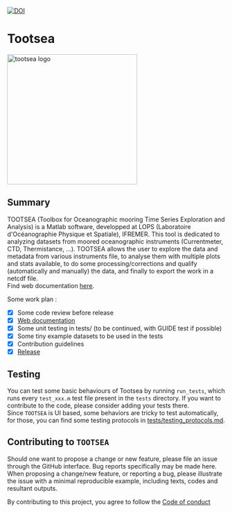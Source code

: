 [![DOI](https://img.shields.io/badge/DOI-10.17882%2F59331-informational)](https://doi.org/10.17882/59331)

# Tootsea
<img src="https://user-images.githubusercontent.com/17851004/80486405-66ec1a80-895b-11ea-93be-c8914089584c.png" alt="tootsea logo" width=300>

## Summary
TOOTSEA (Toolbox for Oceanographic mooring Time Series Exploration and Analysis) is a Matlab software, developped at LOPS (Laboratoire d'Océanographie Physique et Spatiale), IFREMER. This tool is dedicated to analyzing datasets from moored oceanographic instruments (Currentmeter, CTD, Thermistance, ...). TOOTSEA allows the user to explore the data and metadata from various instruments file, to analyse them with multiple plots and stats available, to do some processing/corrections and qualify (automatically and manually) the data, and finally to export the work in a netcdf file.  
Find web documentation [here](https://quai20.github.io/TOOTSEA/).

Some work plan :
* [X] Some code review before release
* [X] [Web documentation](https://quai20.github.io/TOOTSEA/) 
* [X] Some unit testing in tests/ (to be continued, with GUIDE test if possible)
* [X] Some tiny example datasets to be used in the tests
* [X] Contribution guidelines  
* [X] [Release](https://github.com/quai20/TOOTSEA/releases)

## Testing
You can test some basic behaviours of Tootsea by running `run_tests`, which runs every `test_xxx.m` test file present in the `tests` directory. If you want to contribute to the code, please consider adding your tests there.  
Since `TOOTSEA` is UI based, some behaviors are tricky to test automatically, for those, you can find some testing protocols in [tests/testing_protocols.md](tests/testing_protocols.md).

## Contributing to `TOOTSEA`

Should one want to propose a change or new feature, please file an issue through the GitHub interface. Bug reports specifically may be made here. When proposing a change/new feature, or reporting a bug, please illustrate the issue with a minimal reproducible example, including texts, codes and resultant outputs.  

By contributing to this project, you agree to follow the [Code of conduct](docs/codeOfconduct.md)

